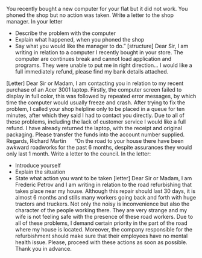 You recently bought a new computer for your flat but it did not work. You phoned the shop but no action was taken. Write a letter to the shop manager. In your letter
-	Describe the problem with the computer
-	Explain what happened, when you phoned the shop
-	Say what you would like the manager to do.”
[structure]
Dear Sir,
I am writing in relation to a computer I recently bought in your store. The computer are continues break and cannot load application and programs.
They were unable to put me in right direction…
I would like a full immediately refund, please find my bank details attached.

[Letter]
Dear Sir or Madam,
	I am contacting you in relation to my recent purchase of an Acer 3001 laptop. Firstly, the computer screen failed to display in full color, this was followed by repeated error messages, by which time the computer would usually freeze and crash. 
After trying to fix the problem, I called your shop helpline only to be placed in a queue for ten minutes, after which they said I had to contact you directly.
Due to all of these problems, including the lack of customer service I would like a full refund. I have already returned the laptop, with the receipt and original packaging. Please transfer the funds into the account number supplied.
Regards,
Richard Martin
 
“On the road to your house there have been awkward roadworks for the past 6 months, despite assurances they would only last 1 month.
Write a letter to the council. In the letter:
-	Introduce yourself
-	Explain the situation
-	State what action you want to be taken
[letter]
Dear Sir or Madam,
	I am Frederic Petrov and I am writing in relation to the road refurbishing that takes place near my house. 
Although this repair should last 30 days, it is almost 6 months and stills many workers going back and forth with huge tractors and truckers. Not only the noisy is inconvenience but also the character of the people working there. They are very strange and my wife is not feeling safe with the presence of these road workers. 
Due to all of these problems, I demand certain priority in the part of the road where my house is located. Moreover, the company responsible for the refurbishment should make sure that their employees have no mental health issue. Please, proceed with these actions as soon as possible.
 Thank you in advance.
